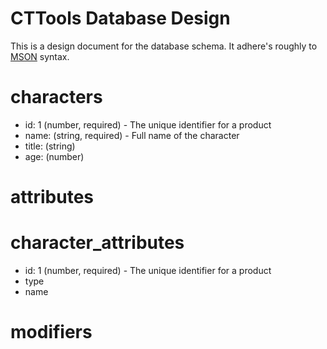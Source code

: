 # CTTools Database Design

This is a design document for the database schema. It adhere's roughly to [MSON](https://github.com/apiaryio/mson) syntax.

# characters

- id: 1 (number, required) - The unique identifier for a product
- name: (string, required) - Full name of the character
- title: (string)
- age: (number)

# attributes

# character_attributes

- id: 1 (number, required) - The unique identifier for a product
- type
- name

# modifiers
